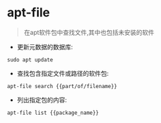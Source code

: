 # apt-file

> 在apt软件包中查找文件,其中也包括未安装的软件

- 更新元数据的数据库:

`sudo apt update`

- 查找包含指定文件或路径的软件包:

`apt-file search {{part/of/filename}}`

- 列出指定包的内容:

`apt-file list {{package_name}}`
